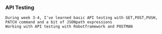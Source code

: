 ### API Testing

    During week 3-4, I've learned basic API testing with GET,POST,PUSH, PATCH command and a bit of JSONpath expressions
    Working with API testing with Robotframework and POSTMAN
